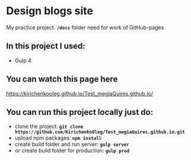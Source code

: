 # Design blogs site

My practice project.
**`/docs`** folder need for work of GitHub-pages

## In this project I used:

* Gulp 4

## You can watch this page here
<https://kirichenkooleg.github.io/Test_megiaQuires.github.io/>

## You can run this project locally just do:

* clone the project: **`git clone https://github.com/KirichenkoOleg/Test_megiaQuires.github.io.git`**
* upload npm packages: **`npm install`**
* create build folder and run server: **`gulp server`**
* or create build folder for production: **`gulp prod`**
